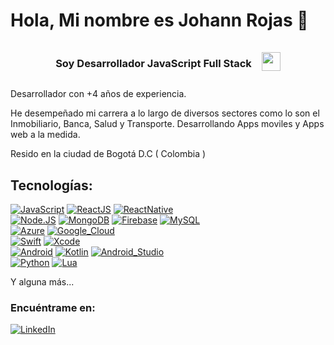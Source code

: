 
# Hola, Mi nombre es Johann Rojas 👋
		
<div align="center" style="display: flex; align-items:center; justify-content: center;" >
	<h3>Soy Desarrollador JavaScript Full Stack</h3>
	<img
		width="30px"
		height="30px"
		style="margin-left:1rem; align-self: center;"
		src="https://imgs.search.brave.com/H4pIdYMAme1di27SUCv61oTSX_jZ0eSDuzomjq2lsRw/rs:fit:1052:1052:1/g:ce/aHR0cDovLzMuYnAu/YmxvZ3Nwb3QuY29t/Ly1QVHR5M0NmVEdu/QS9UcFpPRWpUUV9X/SS9BQUFBQUFBQUFl/by9LZUt0X0Q1WDJ4/by9zMTYwMC9qcy5q/cGc"
	/>
</div>

Desarrollador con +4 años de experiencia.

He desempeñado mi carrera a lo largo de diversos sectores como lo son el Inmobiliario, Banca, Salud y Transporte. Desarrollando Apps moviles y Apps web a la medida.

Resido en la ciudad  de Bogotá D.C ( Colombia )

## Tecnologías:
[![JavaScript](https://img.shields.io/badge/JavaScript-F7DF1E?style=for-the-badge&logo=javascript&logoColor=white&labelColor=101010)]()
[![ReactJS](https://img.shields.io/badge/ReactJS-61DDFB?style=for-the-badge&logo=react&logoColor=white&labelColor=101010)]() 
[![ReactNative](https://img.shields.io/badge/React_Native-61DDFB?style=for-the-badge&logo=react&logoColor=white&labelColor=101010)]() 
</br>
[![Node.JS](https://img.shields.io/badge/Node.JS-339933?style=for-the-badge&logo=node.js&logoColor=white&labelColor=101010)]()
[![MongoDB](https://img.shields.io/badge/MongoDB-47A248?style=for-the-badge&logo=mongodb&logoColor=white&labelColor=101010)]()
[![Firebase](https://img.shields.io/badge/Firebase-FFCA28?style=for-the-badge&logo=firebase&logoColor=white&labelColor=101010)]()
[![MySQL](https://img.shields.io/badge/MySQL-4479A1?style=for-the-badge&logo=mysql&logoColor=white&labelColor=101010)]()
</br>
[![Azure](https://img.shields.io/badge/Azure-4479A1?style=for-the-badge&logo=microsoftazure&logoColor=white&labelColor=101010)]()
[![Google_Cloud](https://img.shields.io/badge/Google_Cloud-4285F4?style=for-the-badge&logo=googlecloud&logoColor=white&labelColor=101010)]()
</br>
[![Swift](https://img.shields.io/badge/Swift-FA7343?style=for-the-badge&logo=swift&logoColor=white&labelColor=101010)]()
[![Xcode](https://img.shields.io/badge/Xcode-1575F9?style=for-the-badge&logo=xcode&logoColor=white&labelColor=101010)]()
</br>
[![Android](https://img.shields.io/badge/Android-3DDC84?style=for-the-badge&logo=android&logoColor=white&labelColor=101010)]()
[![Kotlin](https://img.shields.io/badge/Kotlin-0095D5?style=for-the-badge&logo=kotlin&logoColor=white&labelColor=101010)]()
[![Android_Studio](https://img.shields.io/badge/Android_Studio-3DDC84?style=for-the-badge&logo=android-studio&logoColor=white&labelColor=101010)]()
</br>
[![Python](https://img.shields.io/badge/Python-yellow?style=for-the-badge&logo=python&logoColor=white&labelColor=101010)]()
[![Lua](https://img.shields.io/badge/Lua-3391ff?style=for-the-badge&logo=lua&logoColor=white&labelColor=101010)]()

Y alguna más...

### Encuéntrame en:
[![LinkedIn](https://img.shields.io/badge/LinkedIn-Johann_Rojas-0077B5?style=for-the-badge&logo=linkedin&logoColor=white&labelColor=101010)](https://www.linkedin.com/in/johannrojas/)

